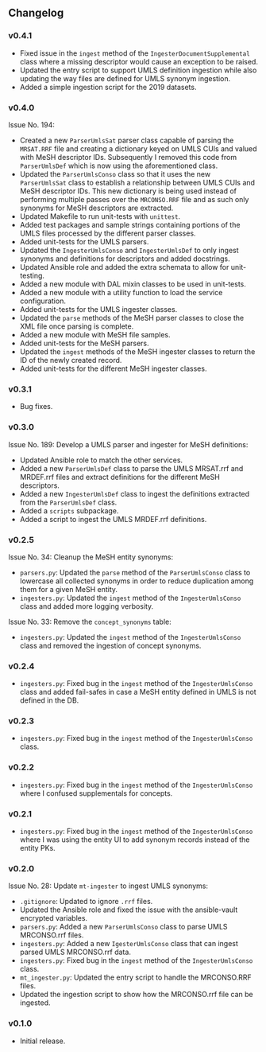 ## Changelog

### v0.4.1

- Fixed issue in the `ingest` method of the `IngesterDocumentSupplemental` class where a missing descriptor would cause an exception to be raised.
- Updated the entry script to support UMLS definition ingestion while also updating the way files are defined for UMLS synonym ingestion.
- Added a simple ingestion script for the 2019 datasets.

### v0.4.0

Issue No. 194:

- Created a new `ParserUmlsSat` parser class capable of parsing the `MRSAT.RRF` file and creating a dictionary keyed on UMLS CUIs and valued with MeSH descriptor IDs. Subsequently I removed this code from `ParserUmlsDef` which is now using the aforementioned class.
- Updated the `ParserUmlsConso` class so that it uses the new `ParserUmlsSat` class to establish a relationship between UMLS CUIs and MeSH descriptor IDs. This new dictionary is being used instead of performing multiple passes over the `MRCONSO.RRF` file and as such only synonyms for MeSH descriptors are extracted.
- Updated Makefile to run unit-tests with `unittest`.
- Added test packages and sample strings containing portions of the UMLS files processed by the different parser classes.
- Added unit-tests for the UMLS parsers.
- Updated the `IngesterUmlsConso` and `IngesterUmlsDef` to only ingest synonyms and definitions for descriptors and added docstrings.
- Updated Ansible role and added the extra schemata to allow for unit-testing.
- Added a new module with DAL mixin classes to be used in unit-tests.
- Added a new module with a utility function to load the service configuration.
- Added unit-tests for the UMLS ingester classes.
- Updated the `parse` methods of the MeSH parser classes to close the XML file once parsing is complete.
- Added a new module with MeSH file samples.
- Added unit-tests for the MeSH parsers.
- Updated the `ingest` methods of the MeSH ingester classes to return the ID of the newly created record.
- Added unit-tests for the different MeSH ingester classes.

### v0.3.1

- Bug fixes.

### v0.3.0

Issue No. 189: Develop a UMLS parser and ingester for MeSH definitions:

- Updated Ansible role to match the other services.
- Added a new `ParserUmlsDef` class to parse the UMLS MRSAT.rrf and MRDEF.rrf files and extract definitions for the different MeSH descriptors.
- Added a new `IngesterUmlsDef` class to ingest the definitions extracted from the `ParserUmlsDef` class.
- Added a `scripts` subpackage.
- Added a script to ingest the UMLS MRDEF.rrf definitions.

### v0.2.5

Issue No. 34: Cleanup the MeSH entity synonyms:

- `parsers.py`: Updated the `parse` method of the `ParserUmlsConso` class to lowercase all collected synonyms in order to reduce duplication among them for a given MeSH entity.
- `ingesters.py`: Updated the `ingest` method of the `IngesterUmlsConso` class and added more logging verbosity.

Issue No. 33: Remove the `concept_synonyms` table:

- `ingesters.py`: Updated the `ingest` method of the `IngesterUmlsConso` class and removed the ingestion of concept synonyms.

### v0.2.4

- `ingesters.py`: Fixed bug in the `ingest` method of the `IngesterUmlsConso` class and added fail-safes in case a MeSH entity defined in UMLS is not defined in the DB.

### v0.2.3

- `ingesters.py`: Fixed bug in the `ingest` method of the `IngesterUmlsConso` class.

### v0.2.2

- `ingesters.py`: Fixed bug in the `ingest` method of the `IngesterUmlsConso` where I confused supplementals for concepts.

### v0.2.1

- `ingesters.py`: Fixed bug in the `ingest` method of the `IngesterUmlsConso` where I was using the entity UI to add synonym records instead of the entity PKs.

### v0.2.0

Issue No. 28: Update `mt-ingester` to ingest UMLS synonyms:

- `.gitignore`: Updated to ignore `.rrf` files.
- Updated the Ansible role and fixed the issue with the ansible-vault encrypted variables.
- `parsers.py`: Added a new `ParserUmlsConso` class to parse UMLS MRCONSO.rrf files.
- `ingesters.py`: Added a new `IgesterUmlsConso` class that can ingest parsed UMLS MRCONSO.rrf data.
- `ingesters.py`: Fixed bug in the `ingest` method of the `IngesterUmlsConso` class.
- `mt_ingester.py`: Updated the entry script to handle the MRCONSO.RRF files.
- Updated the ingestion script to show how the MRCONSO.rrf file can be ingested.

### v0.1.0

- Initial release.
